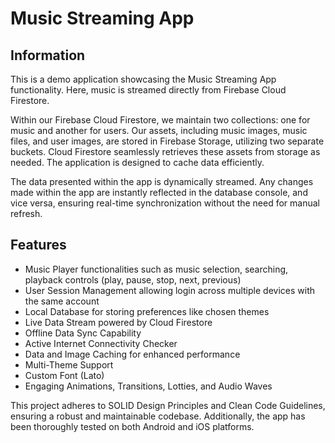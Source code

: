 # Music Streaming App

## Information
This is a demo application showcasing the Music Streaming App functionality. Here, music is streamed directly from Firebase Cloud Firestore.

Within our Firebase Cloud Firestore, we maintain two collections: one for music and another for users. Our assets, including music images, music files, and user images, are stored in Firebase Storage, utilizing two separate buckets. Cloud Firestore seamlessly retrieves these assets from storage as needed. The application is designed to cache data efficiently.

The data presented within the app is dynamically streamed. Any changes made within the app are instantly reflected in the database console, and vice versa, ensuring real-time synchronization without the need for manual refresh.

## Features
- Music Player functionalities such as music selection, searching, playback controls (play, pause, stop, next, previous)
- User Session Management allowing login across multiple devices with the same account
- Local Database for storing preferences like chosen themes
- Live Data Stream powered by Cloud Firestore
- Offline Data Sync Capability
- Active Internet Connectivity Checker
- Data and Image Caching for enhanced performance
- Multi-Theme Support
- Custom Font (Lato)
- Engaging Animations, Transitions, Lotties, and Audio Waves

This project adheres to SOLID Design Principles and Clean Code Guidelines, ensuring a robust and maintainable codebase. Additionally, the app has been thoroughly tested on both Android and iOS platforms.


